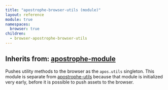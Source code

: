 ```yaml
---
title: "apostrophe-browser-utils (module)"
layout: reference
module: true
namespaces:
  browser: true
children:
  - browser-apostrophe-browser-utils
---
```

## Inherits from: [apostrophe-module](../apostrophe-module/index.html)
Pushes utility methods to the browser as the `apos.utils` singleton. This module
is separate from [apostrophe-utils](../apostrophe-utils/index.html) because that
module is initialized very early, before it is possible to push assets to the browser.



